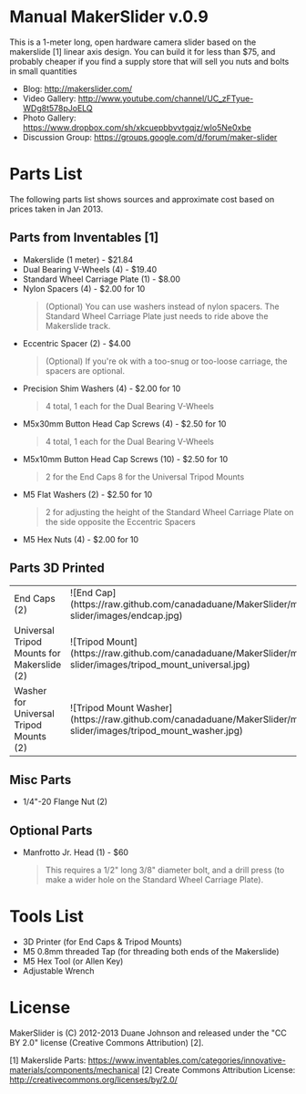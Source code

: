 Manual MakerSlider v.0.9
========================

This is a 1-meter long, open hardware camera slider based on the makerslide [1]
linear axis design. You can build it for less than $75, and probably cheaper if
you find a supply store that will sell you nuts and bolts in small quantities

* Blog: http://makerslider.com/
* Video Gallery: http://www.youtube.com/channel/UC_zFTyue-WDg8t578pJoELQ
* Photo Gallery: https://www.dropbox.com/sh/xkcuepbbvvtgqjz/wIo5Ne0xbe
* Discussion Group: https://groups.google.com/d/forum/maker-slider

Parts List
==========

The following parts list shows sources and approximate cost based on prices
taken in Jan 2013.

Parts from Inventables [1]
--------------------------

* Makerslide (1 meter) - $21.84
* Dual Bearing V-Wheels (4) - $19.40
* Standard Wheel Carriage Plate (1) - $8.00
* Nylon Spacers (4) - $2.00 for 10
  > (Optional) You can use washers instead of nylon spacers. The Standard
  > Wheel Carriage Plate just needs to ride above the Makerslide track.
* Eccentric Spacer (2) - $4.00
  > (Optional) If you're ok with a too-snug or too-loose carriage,
    the spacers are optional.
* Precision Shim Washers (4) - $2.00 for 10
  > 4 total, 1 each for the Dual Bearing V-Wheels
* M5x30mm Button Head Cap Screws (4) - $2.50 for 10
  > 4 total, 1 each for the Dual Bearing V-Wheels
* M5x10mm Button Head Cap Screws (10) - $2.50 for 10
  > 2 for the End Caps
  > 8 for the Universal Tripod Mounts
* M5 Flat Washers (2) - $2.50 for 10
  > 2 for adjusting the height of the Standard Wheel Carriage Plate on
  > the side opposite the Eccentric Spacers
* M5 Hex Nuts (4) - $2.00 for 10

Parts 3D Printed
----------------
<table>
  <tr>
    <td>End Caps (2)</td>
    <td>![End Cap](https://raw.github.com/canadaduane/MakerSlider/manual-slider/images/endcap.jpg)</td>
  </tr>
  <tr>
    <td>Universal Tripod Mounts for Makerslide (2)</td>
    <td>![Tripod Mount](https://raw.github.com/canadaduane/MakerSlider/manual-slider/images/tripod_mount_universal.jpg)</td>
  </tr>
  <tr>
    <td>Washer for Universal Tripod Mounts (2)</td>
    <td>![Tripod Mount Washer](https://raw.github.com/canadaduane/MakerSlider/manual-slider/images/tripod_mount_washer.jpg)</td>
  </tr>
</table>

Misc Parts
----------
* 1/4"-20 Flange Nut (2)

Optional Parts
--------------
* Manfrotto Jr. Head (1) - $60
  > This requires a 1/2" long 3/8" diameter bolt, and a drill press (to make
    a wider hole on the Standard Wheel Carriage Plate).

Tools List
==========

* 3D Printer (for End Caps & Tripod Mounts)
* M5 0.8mm threaded Tap (for threading both ends of the Makerslide)
* M5 Hex Tool (or Allen Key)
* Adjustable Wrench

License
=======

MakerSlider is (C) 2012-2013 Duane Johnson and released under the "CC BY 2.0"
license (Creative Commons Attribution) [2].

[1] Makerslide Parts: https://www.inventables.com/categories/innovative-materials/components/mechanical
[2] Create Commons Attribution License: http://creativecommons.org/licenses/by/2.0/